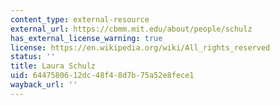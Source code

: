 ```yaml
---
content_type: external-resource
external_url: https://cbmm.mit.edu/about/people/schulz
has_external_license_warning: true
license: https://en.wikipedia.org/wiki/All_rights_reserved
status: ''
title: Laura Schulz
uid: 64475806-12dc-48f4-8d7b-75a52e8fece1
wayback_url: ''
---
```

